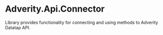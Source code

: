# Adverity.Api.Connector
Library provides functionality for connecting and using methods to Adverity Datatap API.
